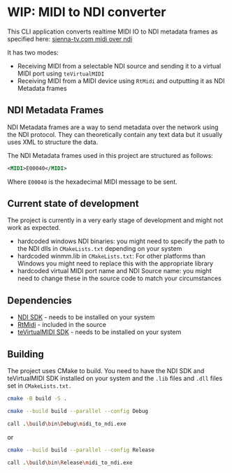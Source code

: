 # WIP: MIDI to NDI converter

This CLI application converts realtime MIDI IO to NDI metadata frames as specified here:
[sienna-tv.com midi over ndi](https://www.sienna-tv.com/newsite/midioverndi.html)

It has two modes: 
- Receiving MIDI from a selectable NDI source and sending it to a virtual MIDI port using `teVirtualMIDI`
- Receiving MIDI from a MIDI device using `RtMidi` and outputting it as NDI Metadata frames

## NDI Metadata Frames

NDI Metadata frames are a way to send metadata over the network using the NDI protocol.
They can theoretically contain any text data but it usually uses XML to structure the data.

The NDI Metadata frames used in this project are structured as follows:
```xml
<MIDI>E00040</MIDI>
```
Where `E00040` is the hexadecimal MIDI message to be sent.

## Current state of development

The project is currently in a very early stage of development and might not work as expected.

- hardcoded windows NDI binaries: you might need to specify the path to the NDI dlls in `CMakeLists.txt` depending on your system
- hardcoded winmm.lib in `CMakeLists.txt`: For other platforms than Windows you might need to replace this with the appropriate library
- hardcoded virtual MIDI port name and NDI Source name: you might need to change these in the source code to match your circumstances

## Dependencies

- [NDI SDK](https://www.ndi.tv/sdk/) - needs to be installed on your system
- [RtMidi](https://www.music.mcgill.ca/~gary/rtmidi/index.html) - included in the source
- [teVirtualMIDI SDK](https://www.tobias-erichsen.de/software/virtualmidi.html) - needs to be installed on your system

## Building

The project uses CMake to build. You need to have the NDI SDK and teVirtualMIDI SDK installed on your system and the `.lib` files and `.dll` files set in `CMakeLists.txt.`

```bash
cmake -B build -S .
```

```bash
cmake --build build --parallel --config Debug

call .\build\bin\Debug\midi_to_ndi.exe
```
or
```bash
cmake --build build --parallel --config Release

call .\build\bin\Release\midi_to_ndi.exe
```
